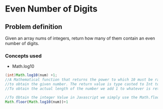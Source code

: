 # Even Number of Digits

## Problem definition

Given an array nums of integers, return how many of them contain an even number of digits.

### Concepts used

<ul>
    <li> Math.log10</li>
</ul>

``` java
(int)Math.log10(num) +1;
//A Mathematical function that returns the power to which 10 must be raised
//to obtain the given number. The return value is type casted to Int to return only the interger portion 
//To obtain the actual length of the number we add 1 to whatever is returned
```


```javascript
//To Obtain the integer Value in Javascript we simply use the Math.floor() function. A javascript implementation would be
Math.floor(Math.log10(num))+1
```
